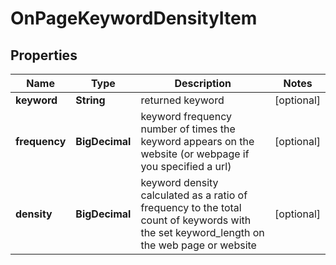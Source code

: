 

# OnPageKeywordDensityItem


## Properties

| Name | Type | Description | Notes |
|------------ | ------------- | ------------- | -------------|
|**keyword** | **String** | returned keyword |  [optional] |
|**frequency** | **BigDecimal** | keyword frequency number of times the keyword appears on the website (or webpage if you specified a url) |  [optional] |
|**density** | **BigDecimal** | keyword density calculated as a ratio of frequency to the total count of keywords with the set keyword_length on the web page or website |  [optional] |




